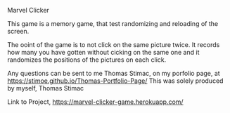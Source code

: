 Marvel Clicker

This game is a memory game, that test randomizing and reloading of the screen.

The ooint of the game is to not click on the same picture twice.  It records how many you have gotten without cicking on the same one and it randomizes the positions of the pictures on each click.





Any questions can be sent to me Thomas Stimac, on my porfolio page, at https://stimoe.github.io/Thomas-Portfolio-Page/ This was solely produced by myself, Thomas Stimac

Link to Project, https://marvel-clicker-game.herokuapp.com/
